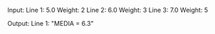 Input:
  Line 1: 5.0
    Weight: 2
  Line 2: 6.0
    Weight: 3
  Line 3: 7.0
    Weight: 5

Output:
  Line 1: "MEDIA = 6.3"
